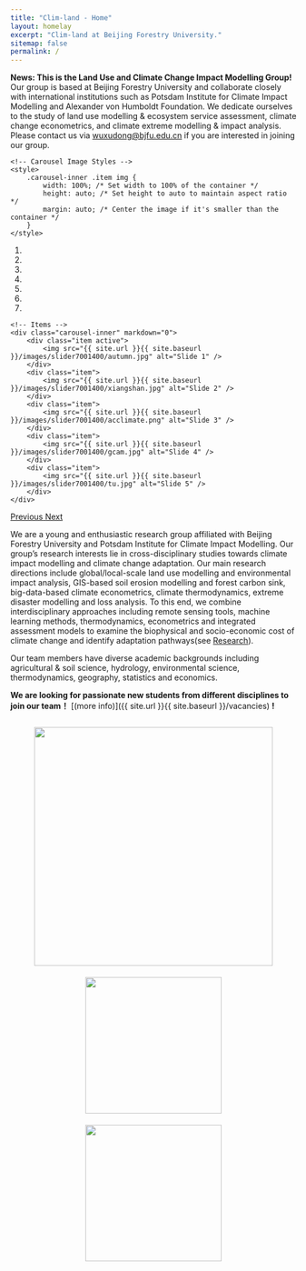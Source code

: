 ```yaml
---
title: "Clim-land - Home"
layout: homelay
excerpt: "Clim-land at Beijing Forestry University."
sitemap: false
permalink: /
---
```


**News: This is the Land Use and Climate Change Impact Modelling Group!** Our group is based at Beijing Forestry University and collaborate closely with international institutions such as Potsdam Institute for Climate Impact Modelling and Alexander von Humboldt Foundation. We dedicate ourselves to the study of land use modelling & ecosystem service assessment, climate change econometrics, and climate extreme modelling & impact analysis. Please contact us via wuxudong@bjfu.edu.cn if you are interested in joining our group.

<head>
    <meta charset="UTF-8">
    <meta name="viewport" content="width=device-width, initial-scale=1.0">
    <title>Your Website Title</title>
    <!-- Add any other head contents here like CSS links, etc. -->
    
    <!-- Carousel Image Styles -->
    <style>
        .carousel-inner .item img {
            width: 100%; /* Set width to 100% of the container */
            height: auto; /* Set height to auto to maintain aspect ratio */
            margin: auto; /* Center the image if it's smaller than the container */
        }
    </style>
</head>
<body> 

<div markdown="0" id="carousel" class="carousel slide" data-ride="carousel" data-interval="4000" data-pause="hover" >
    <!-- Menu -->
    <ol class="carousel-indicators">
        <li data-target="#carousel" data-slide-to="0" class="active"></li>
        <li data-target="#carousel" data-slide-to="1"></li>
        <li data-target="#carousel" data-slide-to="2"></li>
        <li data-target="#carousel" data-slide-to="3"></li>
        <li data-target="#carousel" data-slide-to="4"></li>
        <li data-target="#carousel" data-slide-to="5"></li>
        <li data-target="#carousel" data-slide-to="6"></li>
    </ol>

    <!-- Items -->
    <div class="carousel-inner" markdown="0">
        <div class="item active">
            <img src="{{ site.url }}{{ site.baseurl }}/images/slider7001400/autumn.jpg" alt="Slide 1" />
        </div>
        <div class="item">
            <img src="{{ site.url }}{{ site.baseurl }}/images/slider7001400/xiangshan.jpg" alt="Slide 2" />
        </div>
        <div class="item">
            <img src="{{ site.url }}{{ site.baseurl }}/images/slider7001400/acclimate.png" alt="Slide 3" />
        </div>
        <div class="item">
            <img src="{{ site.url }}{{ site.baseurl }}/images/slider7001400/gcam.jpg" alt="Slide 4" />
        </div>
        <div class="item">
            <img src="{{ site.url }}{{ site.baseurl }}/images/slider7001400/tu.jpg" alt="Slide 5" />
        </div>       
    </div>
  <a class="left carousel-control" href="#carousel" role="button" data-slide="prev">
    <span class="glyphicon glyphicon-chevron-left" aria-hidden="true"></span>
    <span class="sr-only">Previous</span>
  </a>
  <a class="right carousel-control" href="#carousel" role="button" data-slide="next">
    <span class="glyphicon glyphicon-chevron-right" aria-hidden="true"></span>
    <span class="sr-only">Next</span>
  </a>
</div>

We are a young and enthusiastic research group affiliated with Beijing Forestry University and Potsdam Institute for Climate Impact Modelling. Our group’s research interests lie in cross-disciplinary studies towards climate impact modelling and climate change adaptation. Our main research directions include global/local-scale land use modelling and environmental impact analysis, GIS-based soil erosion modelling and forest carbon sink, big-data-based climate econometrics, climate thermodynamics, extreme disaster modelling and loss analysis. To this end, we combine interdisciplinary approaches including remote sensing tools, machine learning methods, thermodynamics, econometrics and integrated assessment models to examine the biophysical and socio-economic cost of climate change and identify adaptation pathways(see [Research](research)). 

Our team members have diverse academic backgrounds including agricultural & soil science, hydrology, environmental science, thermodynamics, geography, statistics and economics. 

 **We are looking for passionate new students from different disciplines to join our team！** [(more info)]({{ site.url }}{{ site.baseurl }}/vacancies) **!**



<div style="text-align: center;"> <!-- 将包裹figure的div设置为文本居中 -->
  <figure class="fourth" style="display: inline-block;"> <!-- 设置figure为行内块以便整体居中 -->
    <img src="{{ site.url }}{{ site.baseurl }}/images/logopic/Logo_BFU1.jpg" style="width: 420px; margin-bottom: 20px;"> <!-- 移除了display:block和margin:auto -->
    <img src="{{ site.url }}{{ site.baseurl }}/images/logopic/humboldt2.jpg" style="width: 240px; margin-bottom: 20px;"> <!-- 移除了display:block和margin:auto -->
    <img src="{{ site.url }}{{ site.baseurl }}/images/logopic/Logo_PIK1.jpg" style="width: 240px; margin-bottom: 20px;"> <!-- 移除了display:block和margin:auto -->
  </figure>
</div>

